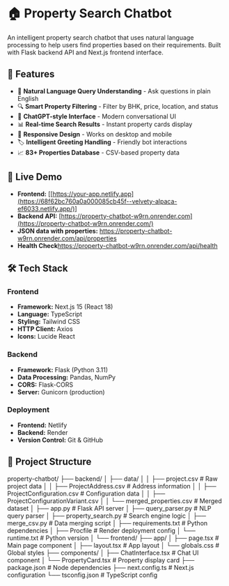# 🏠 Property Search Chatbot

An intelligent property search chatbot that uses natural language processing to help users find properties based on their requirements. Built with Flask backend API and Next.js frontend interface.

## 🌟 Features

- 🤖 **Natural Language Query Understanding** - Ask questions in plain English
- 🔍 **Smart Property Filtering** - Filter by BHK, price, location, and status
- 💬 **ChatGPT-style Interface** - Modern conversational UI
- 📊 **Real-time Search Results** - Instant property cards display
- 🎨 **Responsive Design** - Works on desktop and mobile
- 🏷️ **Intelligent Greeting Handling** - Friendly bot interactions
- 📈 **83+ Properties Database** - CSV-based property data

## 🚀 Live Demo

- **Frontend:** [[https://your-app.netlify.app](https://68f62bc760a0a000085cb45f--velvety-alpaca-ef6033.netlify.app/)]
- **Backend API:** [https://property-chatbot-w9rn.onrender.com](https://property-chatbot-w9rn.onrender.com/)
- **JSON data with properties:** https://property-chatbot-w9rn.onrender.com/api/properties
- **Health Check**https://property-chatbot-w9rn.onrender.com/api/health

## 🛠️ Tech Stack

### Frontend
- **Framework:** Next.js 15 (React 18)
- **Language:** TypeScript
- **Styling:** Tailwind CSS
- **HTTP Client:** Axios
- **Icons:** Lucide React

### Backend
- **Framework:** Flask (Python 3.11)
- **Data Processing:** Pandas, NumPy
- **CORS:** Flask-CORS
- **Server:** Gunicorn (production)

### Deployment
- **Frontend:** Netlify
- **Backend:** Render
- **Version Control:** Git & GitHub

## 📁 Project Structure
property-chatbot/
├── backend/
│ ├── data/
│ │ ├── project.csv # Raw project data
│ │ ├── ProjectAddress.csv # Address information
│ │ ├── ProjectConfiguration.csv # Configuration data
│ │ ├── ProjectConfigurationVariant.csv
│ │ └── merged_properties.csv # Merged dataset
│ ├── app.py # Flask API server
│ ├── query_parser.py # NLP query parser
│ ├── property_search.py # Search engine logic
│ ├── merge_csv.py # Data merging script
│ ├── requirements.txt # Python dependencies
│ ├── Procfile # Render deployment config
│ └── runtime.txt # Python version
│
└── frontend/
├── app/
│ ├── page.tsx # Main page component
│ ├── layout.tsx # App layout
│ └── globals.css # Global styles
├── components/
│ ├── ChatInterface.tsx # Chat UI component
│ └── PropertyCard.tsx # Property display card
├── package.json # Node dependencies
├── next.config.ts # Next.js configuration
└── tsconfig.json # TypeScript config

